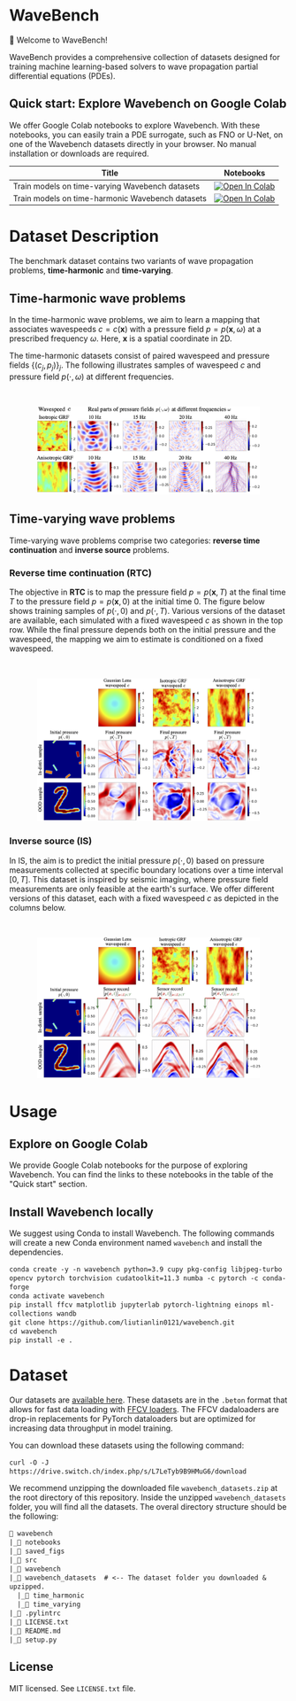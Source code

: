 # WaveBench

👋 Welcome to WaveBench!

WaveBench provides a comprehensive collection of datasets designed for training machine learning-based solvers to wave propagation partial differential equations (PDEs).

## Quick start: Explore Wavebench on Google Colab

We offer Google Colab notebooks to explore Wavebench. With these notebooks, you can easily train a PDE surrogate, such as FNO or U-Net, on one of the Wavebench datasets directly in your browser. No manual installation or downloads are required.

|Title  | Notebooks |
| --- | --- |
| Train models on time-varying Wavebench datasets  | [![Open In Colab](https://colab.research.google.com/assets/colab-badge.svg)](https://colab.research.google.com/drive/1wrmSgIRomwrLw68X6TLeUWEYOiTFPycl?usp=sharing)|
| Train models on time-harmonic Wavebench datasets  | [![Open In Colab](https://colab.research.google.com/assets/colab-badge.svg)](https://colab.research.google.com/drive/1Ug8YRBv6VUrrf7iZxeaId3rBXsBnvqus?usp=sharing)|



# Dataset Description

The benchmark dataset contains two variants of wave propagation problems, **time-harmonic** and **time-varying**.


## Time-harmonic wave problems

In the time-harmonic wave problems, we aim to learn a mapping that associates wavespeeds $c = c(\boldsymbol{x})$ with a pressure field $p = p(\boldsymbol{x}, \omega)$ at a prescribed frequency $\omega$. Here, $\boldsymbol{x}$ is a spatial coordinate in 2D.

The time-harmonic datasets consist of paired wavespeed and pressure fields $\{(c_j, p_j)\}_{j}$. The following illustrates samples of wavespeed $c$ and pressure field $p(\cdot, \omega)$ at different frequencies.

<br />
<p align="center">
<img src = "./saved_figs/dataset_demo/wavebench_helmholtz_demo.png" width=80%>
</p>


## Time-varying wave problems

Time-varying wave problems comprise two categories: **reverse time continuation** and **inverse source** problems.

### Reverse time continuation (RTC)

The objective in **RTC** is to map the pressure field $p = p(\boldsymbol{x}, T)$ at the final time $T$ to the pressure field $p = p(\boldsymbol{x}, 0)$ at the initial time $0$. The figure below shows training samples of $p(\cdot, 0)$ and $p(\cdot, T)$. Various versions of the dataset are available, each simulated with a fixed wavespeed $c$ as shown in the top row. While the final pressure depends both on the initial pressure and the wavespeed, the mapping we aim to estimate is conditioned on a fixed wavespeed.

<br />
<p align="center">
<img src = "./saved_figs/dataset_demo/wavebench_rtc_demo.png" width=80%>
</p>

### Inverse source (IS)

In IS, the aim is to predict the initial pressure $p(\cdot, 0)$ based on pressure measurements collected at specific boundary locations over a time interval $[0, T]$. This dataset is inspired by seismic imaging, where pressure field measurements are only feasible at the earth's surface. We offer different versions of this dataset, each with a fixed wavespeed $c$ as depicted in the columns below.

<br />
<p align="center">
<img src = "./saved_figs/dataset_demo/wavebench_is_demo.png" width=80%>
</p>


# Usage

## Explore on Google Colab
We provide Google Colab notebooks for the purpose of exploring Wavebench. You can find the links to these notebooks in the table of the "Quick start" section.

## Install Wavebench locally

We suggest using Conda to install Wavebench. The following commands will create a new Conda environment named `wavebench` and install the dependencies.

```
conda create -y -n wavebench python=3.9 cupy pkg-config libjpeg-turbo opencv pytorch torchvision cudatoolkit=11.3 numba -c pytorch -c conda-forge
conda activate wavebench
pip install ffcv matplotlib jupyterlab pytorch-lightning einops ml-collections wandb
git clone https://github.com/liutianlin0121/wavebench.git
cd wavebench
pip install -e .
```

# Dataset

Our datasets are [available here](https://drive.switch.ch/index.php/s/L7LeTyb9B9HMuG6). These datasets are in the `.beton` format that allows for fast data loading with [FFCV loaders](https://ffcv.io/). The FFCV dadaloaders are drop-in replacements for PyTorch dataloaders but are optimized for increasing data throughput in model training.


You can download these datasets using the following command:

```
curl -O -J https://drive.switch.ch/index.php/s/L7LeTyb9B9HMuG6/download
```

We recommend unzipping the downloaded file `wavebench_datasets.zip` at the root directory of this repository. Inside the unzipped `wavebench_datasets` folder, you will find all the datasets. The overal directory structure should be the following:

```
📂 wavebench
|_📁 notebooks
|_📁 saved_figs
|_📁 src
|_📁 wavebench
|_📁 wavebench_datasets  # <-- The dataset folder you downloaded & upzipped.
  |_📁 time_harmonic
  |_📁 time_varying
|_📄 .pylintrc
|_📄 LICENSE.txt
|_📄 README.md
|_📄 setup.py
```



## License
MIT licensed. See `LICENSE.txt` file.